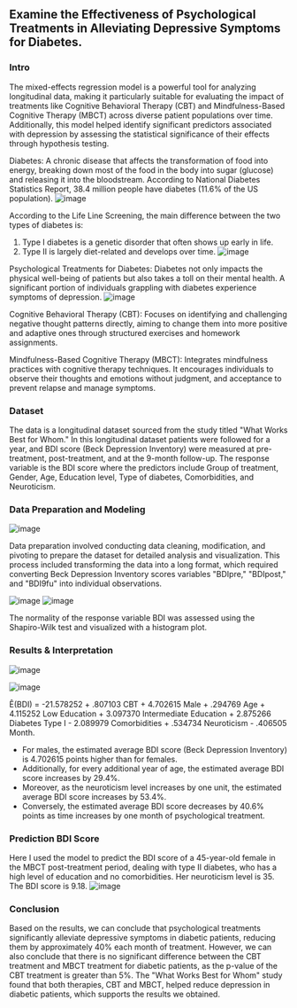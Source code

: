 ## Examine the Effectiveness of Psychological Treatments in Alleviating Depressive Symptoms for Diabetes.

### Intro
The mixed-effects regression model is a powerful tool for analyzing longitudinal data, making it particularly suitable for evaluating the impact of treatments like Cognitive Behavioral Therapy (CBT) and Mindfulness-Based Cognitive Therapy (MBCT) across diverse patient populations over time. Additionally, this model helped identify significant predictors associated with depression by assessing the statistical significance of their effects through hypothesis testing.

Diabetes: A chronic disease that affects the transformation of food into energy, breaking down most of the food in the body into sugar (glucose) and releasing it into the bloodstream. According to National Diabetes Statistics Report, 38.4 million people have diabetes (11.6% of the US population). 
![image](https://github.com/user-attachments/assets/d9bfd5b8-7da8-4894-b002-da52ba54c731)

According to the Life Line Screening, the main difference between the two types of diabetes is:
1. Type I diabetes is a genetic disorder that often shows up early in life. 
2. Type II is largely diet-related and develops over time. 
![image](https://github.com/user-attachments/assets/98975894-e8d8-40f9-b076-0e6d2309c76d)

Psychological Treatments for Diabetes: Diabetes not only impacts the physical well-being of patients but also takes a toll on their mental health. A significant portion of individuals grappling with diabetes experience symptoms of depression.
![image](https://github.com/user-attachments/assets/3cefd58d-de19-4c53-a68a-683591f2e076)

Cognitive Behavioral Therapy (CBT): Focuses on identifying and challenging negative thought patterns directly, aiming to change them into more positive and adaptive ones through structured exercises and homework assignments.

Mindfulness-Based Cognitive Therapy (MBCT): Integrates mindfulness practices with cognitive therapy techniques. It encourages individuals to observe their thoughts and emotions without judgment, and acceptance to prevent relapse and manage symptoms.

### Dataset
The data is a longitudinal dataset sourced from the study titled "What Works Best for Whom."
In this longitudinal dataset patients were followed for a year, and BDI score (Beck Depression Inventory) were measured at pre-treatment, post-treatment, and at the 9-month follow-up. The response variable is the BDI score  where the predictors include Group of treatment, Gender, Age, Education level, Type of diabetes, Comorbidities, and Neuroticism.

### Data Preparation and Modeling 
![image](https://github.com/user-attachments/assets/2fb04d1b-5062-401b-a0ec-5c8bd000aef9)

Data preparation involved conducting data cleaning, modification, and pivoting to prepare the dataset for detailed analysis and visualization. This process included transforming the data into a long format, which required converting Beck Depression Inventory scores variables "BDIpre," "BDIpost," and "BDI9fu" into individual observations.

![image](https://github.com/user-attachments/assets/4fe743db-32be-4793-83e0-57518a3dff08)
![image](https://github.com/user-attachments/assets/0896281c-2a4a-40a8-87a4-63d186c9bd98)

The normality of the response variable BDI was assessed using the Shapiro-Wilk test and visualized with a histogram plot.

### Results & Interpretation
![image](https://github.com/user-attachments/assets/18fb791c-651f-4bd7-9e5b-110e0fb8ddb8)

![image](https://github.com/user-attachments/assets/c4e82eab-a85a-466c-8784-d23e3fd1612b)

Ê(BDI) = -21.578252 + .807103 CBT + 4.702615 Male + .294769 Age + 4.115252 Low Education + 3.097370 Intermediate Education + 2.875266 Diabetes Type I  - 2.089979 Comorbidities + .534734 Neuroticism - .406505 Month.
- For males, the estimated average BDI score (Beck Depression Inventory) is 4.702615 points higher than for females. 
- Additionally, for every additional year of age, the estimated average BDI score increases by 29.4%. 
- Moreover, as the neuroticism level increases by one unit, the estimated average BDI score increases by 53.4%.
- Conversely, the estimated average BDI score decreases by 40.6% points as time increases by one month of psychological treatment.

### Prediction BDI Score 
Here I used the model to predict the BDI score of a 45-year-old female in the MBCT post-treatment period, dealing with type II diabetes, who has a high level of education and no comorbidities. Her neuroticism level is 35. The BDI score is 9.18. 
![image](https://github.com/user-attachments/assets/94cced2a-9cb7-40b7-8216-1f7c926219ac)


### Conclusion 
Based on the results, we can conclude that psychological treatments significantly alleviate depressive symptoms in diabetic patients, reducing them by approximately 40% each month of treatment. However, we can also conclude that there is no significant difference between the CBT treatment and MBCT treatment for diabetic patients, as the p-value of the CBT treatment is greater than 5%. The "What Works Best for Whom" study found that both therapies, CBT and MBCT, helped reduce depression in diabetic patients, which supports the results we obtained.
